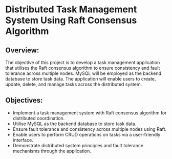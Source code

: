 # Distributed Task Management System Using Raft Consensus Algorithm

## Overview:
The objective of this project is to develop a task management application that utilises the 
Raft consensus algorithm to ensure consistency and fault tolerance across multiple nodes. 
MySQL will be employed as the backend database to store task data. The application will 
enable users to create, update, delete, and manage tasks across the distributed system.
<br></sb>

## Objectives:
- Implement a task management system with Raft consensus algorithm for distributed 
coordination.
- Utilise MySQL as the backend database to store task data.
- Ensure fault tolerance and consistency across multiple nodes using Raft.
- Enable users to perform CRUD operations on tasks via a user-friendly interface.
- Demonstrate distributed system principles and fault tolerance mechanisms through 
the application.

